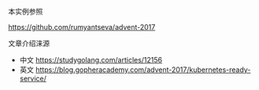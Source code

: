 本实例参照 

https://github.com/rumyantseva/advent-2017

文章介绍涞源
* 中文 https://studygolang.com/articles/12156
* 英文 https://blog.gopheracademy.com/advent-2017/kubernetes-ready-service/

